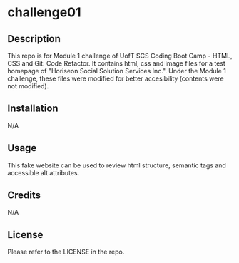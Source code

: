 # challenge01


## Description

This repo is for Module 1 challenge of UofT SCS Coding Boot Camp - HTML, CSS and Git: Code Refactor.
It contains html, css and image files for a test homepage of "Horiseon Social Solution Services Inc.". 
Under the Module 1 challenge, these files were modified for better accesibility (contents were not modified).


## Installation

N/A


## Usage

This fake website can be used to review html structure, semantic tags and accessible alt attributes. 


## Credits

N/A


## License

Please refer to the LICENSE in the repo.